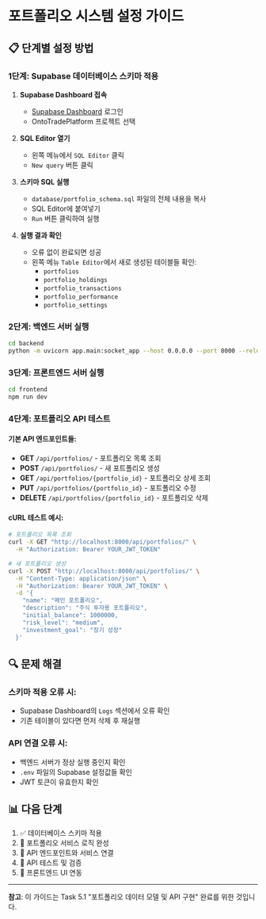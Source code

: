 # 포트폴리오 시스템 설정 가이드

## 📋 단계별 설정 방법

### 1단계: Supabase 데이터베이스 스키마 적용

1. **Supabase Dashboard 접속**
   - [Supabase Dashboard](https://app.supabase.com) 로그인
   - OntoTradePlatform 프로젝트 선택

2. **SQL Editor 열기**
   - 왼쪽 메뉴에서 `SQL Editor` 클릭
   - `New query` 버튼 클릭

3. **스키마 SQL 실행**
   - `database/portfolio_schema.sql` 파일의 전체 내용을 복사
   - SQL Editor에 붙여넣기
   - `Run` 버튼 클릭하여 실행

4. **실행 결과 확인**
   - 오류 없이 완료되면 성공
   - 왼쪽 메뉴 `Table Editor`에서 새로 생성된 테이블들 확인:
     - `portfolios`
     - `portfolio_holdings`
     - `portfolio_transactions`
     - `portfolio_performance`
     - `portfolio_settings`

### 2단계: 백엔드 서버 실행

```bash
cd backend
python -m uvicorn app.main:socket_app --host 0.0.0.0 --port 8000 --reload
```

### 3단계: 프론트엔드 서버 실행

```bash
cd frontend
npm run dev
```

### 4단계: 포트폴리오 API 테스트

#### 기본 API 엔드포인트들:

- **GET** `/api/portfolios/` - 포트폴리오 목록 조회
- **POST** `/api/portfolios/` - 새 포트폴리오 생성
- **GET** `/api/portfolios/{portfolio_id}` - 포트폴리오 상세 조회
- **PUT** `/api/portfolios/{portfolio_id}` - 포트폴리오 수정
- **DELETE** `/api/portfolios/{portfolio_id}` - 포트폴리오 삭제

#### cURL 테스트 예시:

```bash
# 포트폴리오 목록 조회
curl -X GET "http://localhost:8000/api/portfolios/" \
  -H "Authorization: Bearer YOUR_JWT_TOKEN"

# 새 포트폴리오 생성
curl -X POST "http://localhost:8000/api/portfolios/" \
  -H "Content-Type: application/json" \
  -H "Authorization: Bearer YOUR_JWT_TOKEN" \
  -d '{
    "name": "메인 포트폴리오",
    "description": "주식 투자용 포트폴리오",
    "initial_balance": 1000000,
    "risk_level": "medium",
    "investment_goal": "장기 성장"
  }'
```

## 🔍 문제 해결

### 스키마 적용 오류 시:
- Supabase Dashboard의 `Logs` 섹션에서 오류 확인
- 기존 테이블이 있다면 먼저 삭제 후 재실행

### API 연결 오류 시:
- 백엔드 서버가 정상 실행 중인지 확인
- `.env` 파일의 Supabase 설정값들 확인
- JWT 토큰이 유효한지 확인

## 📊 다음 단계

1. ✅ 데이터베이스 스키마 적용
2. 🚀 포트폴리오 서비스 로직 완성
3. 🔗 API 엔드포인트와 서비스 연결
4. 🧪 API 테스트 및 검증
5. 🎨 프론트엔드 UI 연동

---

**참고**: 이 가이드는 Task 5.1 "포트폴리오 데이터 모델 및 API 구현" 완료를 위한 것입니다.
